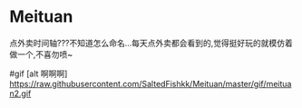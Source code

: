 # Meituan
点外卖时间轴???不知道怎么命名...每天点外卖都会看到的,觉得挺好玩的就模仿着做一个,不喜勿喷~


#gif
[alt 啊啊啊] https://raw.githubusercontent.com/SaltedFishkk/Meituan/master/gif/meituan2.gif
